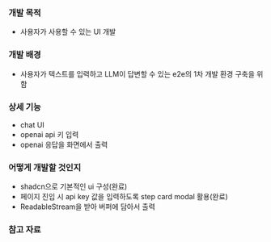 ### 개발 목적

- 사용자가 사용할 수 있는 UI 개발

### 개발 배경

- 사용자가 텍스트를 입력하고 LLM이 답변할 수 있는 e2e의 1차 개발 환경 구축을 위함

### 상세 기능

- chat UI
- openai api 키 입력
- openai 응답을 화면에서 출력

### 어떻게 개발할 것인지

- shadcn으로 기본적인 ui 구성(완료)
- 페이지 진입 시 api key 값을 입력하도록 step card modal 활용(완료)
- ReadableStream을 받아 버퍼에 담아서 출력

### 참고 자료
